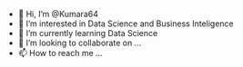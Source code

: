 - 👋 Hi, I’m @Kumara64
- 👀 I’m interested in Data Science and Business Inteligence
- 🌱 I’m currently learning Data Science
- 💞️ I’m looking to collaborate on ...
- 📫 How to reach me ...

<!---
Kumara64/Kumara64 is a ✨ special ✨ repository because its `README.md` (this file) appears on your GitHub profile.
You can click the Preview link to take a look at your changes.
--->
